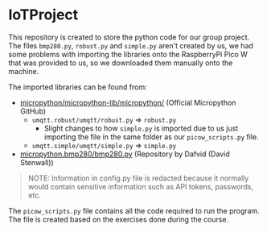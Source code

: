 # IoTProject
This repository is created to store the python code for our group project. The files `bmp280.py`, `robust.py` and `simple.py` aren't created by us, we had some problems with importing the libraries onto the RaspberryPi Pico W that was provided to us, so we downloaded them manually onto the machine.

The imported libraries can be found from:
- [micropython/micropython-lib/micropython/](https://github.com/micropython/micropython-lib/tree/e4cf09527bce7569f5db742cf6ae9db68d50c6a9/micropython) (Official Micropython GitHub)
    - `umqtt.robust/umqtt/robust.py` => `robust.py`
        - Slight changes to how `simple.py` is imported due to us just importing the file in the same folder as our `picow_scripts.py` file.
    - `umqtt.simple/umqtt/simple.py` => `simple.py`
- [micropython.bmp280/bmp280.py](https://github.com/dafvid/micropython-bmp280/blob/master/bmp280.py) (Repository by Dafvid (David Stenwall))

>NOTE: Information in config.py file is redacted because it normally would contain sensitive information such as API tokens, passwords, etc.

The `picow_scripts.py` file contains all the code required to run the program. The file is created based on the exercises done during the course.
